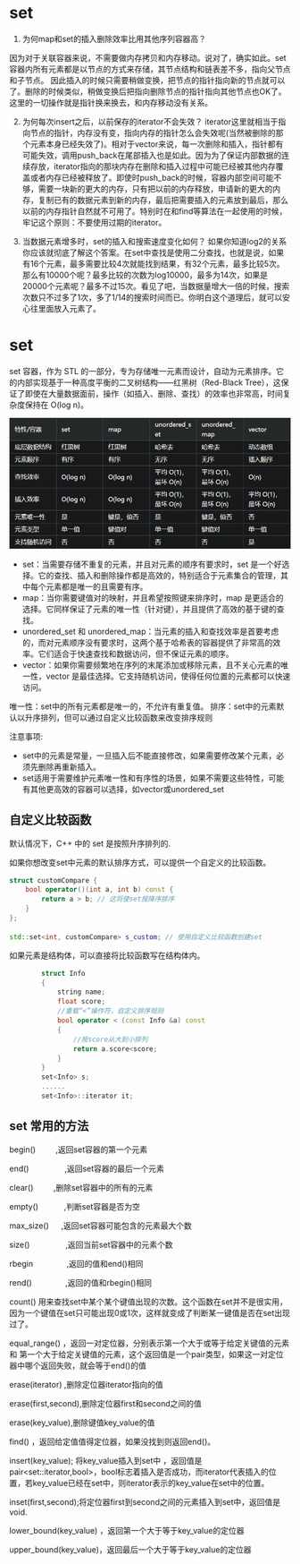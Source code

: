 # set

1. 为何map和set的插入删除效率比用其他序列容器高？

因为对于关联容器来说，不需要做内存拷贝和内存移动。说对了，确实如此。set容器内所有元素都是以节点的方式来存储，其节点结构和链表差不多，指向父节点和子节点。
因此插入的时候只需要稍做变换，把节点的指针指向新的节点就可以了。删除的时候类似，稍做变换后把指向删除节点的指针指向其他节点也OK了。这里的一切操作就是指针换来换去，和内存移动没有关系。

2. 为何每次insert之后，以前保存的iterator不会失效？
iterator这里就相当于指向节点的指针，内存没有变，指向内存的指针怎么会失效呢(当然被删除的那个元素本身已经失效了)。相对于vector来说，每一次删除和插入，指针都有可能失效，调用push_back在尾部插入也是如此。因为为了保证内部数据的连续存放，iterator指向的那块内存在删除和插入过程中可能已经被其他内存覆盖或者内存已经被释放了。即使时push_back的时候，容器内部空间可能不够，需要一块新的更大的内存，只有把以前的内存释放，申请新的更大的内存，复制已有的数据元素到新的内存，最后把需要插入的元素放到最后，那么以前的内存指针自然就不可用了。特别时在和find等算法在一起使用的时候，牢记这个原则：不要使用过期的iterator。

3. 当数据元素增多时，set的插入和搜索速度变化如何？
如果你知道log2的关系你应该就彻底了解这个答案。在set中查找是使用二分查找，也就是说，如果有16个元素，最多需要比较4次就能找到结果，有32个元素，最多比较5次。那么有10000个呢？最多比较的次数为log10000，最多为14次，如果是20000个元素呢？最多不过15次。看见了吧，当数据量增大一倍的时候，搜索次数只不过多了1次，多了1/14的搜索时间而已。你明白这个道理后，就可以安心往里面放入元素了。

# set 
set 容器，作为 STL 的一部分，专为存储唯一元素而设计，自动为元素排序。它的内部实现基于一种高度平衡的二叉树结构——红黑树（Red-Black Tree），这保证了即使在大量数据面前，操作（如插入、删除、查找）的效率也非常高，时间复杂度保持在 O(log n)。

![](../图片/set.png)

+ set：当需要存储不重复的元素，并且对元素的顺序有要求时，set 是一个好选择。它的查找、插入和删除操作都是高效的，特别适合于元素集合的管理，其中每个元素都是唯一的且需要有序。
+ map：当你需要键值对的映射，并且希望按照键来排序时，map 是更适合的选择。它同样保证了元素的唯一性（针对键），并且提供了高效的基于键的查找。
+ unordered_set 和 unordered_map：当元素的插入和查找效率是首要考虑的，而对元素顺序没有要求时，这两个基于哈希表的容器提供了非常高的效率。它们适合于快速查找和数据访问，但不保证元素的顺序。
+ vector：如果你需要频繁地在序列的末尾添加或移除元素，且不关心元素的唯一性，vector 是最佳选择。它支持随机访问，使得任何位置的元素都可以快速访问。


唯一性：set中的所有元素都是唯一的，不允许有重复值。
排序：set中的元素默认以升序排列，但可以通过自定义比较函数来改变排序规则

注意事项:
 + set中的元素是常量，一旦插入后不能直接修改，如果需要修改某个元素，必须先删除再重新插入。
 + set适用于需要维护元素唯一性和有序性的场景，如果不需要这些特性，可能有其他更高效的容器可以选择，如vector或unordered_set

## 自定义比较函数
默认情况下，C++ 中的 set 是按照升序排列的.


如果你想改变set中元素的默认排序方式，可以提供一个自定义的比较函数。
```cpp
struct customCompare {
    bool operator()(int a, int b) const {
        return a > b; // 这将使set按降序排序
    }
};

std::set<int, customCompare> s_custom; // 使用自定义比较函数创建set
```

如果元素是结构体，可以直接将比较函数写在结构体内。
```cpp
        struct Info
        {
            string name;
            float score;
            //重载“<”操作符，自定义排序规则
            bool operator < (const Info &a) const
            {
                //按score从大到小排列
                return a.score<score;
            }
        }
        set<Info> s;
        ......
        set<Info>::iterator it;
```

## set 常用的方法
begin()     　　 ,返回set容器的第一个元素

end() 　　　　 ,返回set容器的最后一个元素

clear()   　　     ,删除set容器中的所有的元素

empty() 　　　,判断set容器是否为空

max_size() 　 ,返回set容器可能包含的元素最大个数

size() 　　　　 ,返回当前set容器中的元素个数

rbegin　　　　 ,返回的值和end()相同

rend()　　　　 ,返回的值和rbegin()相同

count() 用来查找set中某个某个键值出现的次数。这个函数在set并不是很实用，因为一个键值在set只可能出现0或1次，这样就变成了判断某一键值是否在set出现过了。

equal_range() ，返回一对定位器，分别表示第一个大于或等于给定关键值的元素和 第一个大于给定关键值的元素，这个返回值是一个pair类型，如果这一对定位器中哪个返回失败，就会等于end()的值

erase(iterator)  ,删除定位器iterator指向的值

erase(first,second),删除定位器first和second之间的值

erase(key_value),删除键值key_value的值

find()  ，返回给定值值得定位器，如果没找到则返回end()。

insert(key_value); 将key_value插入到set中 ，返回值是pair<set<int>::iterator,bool>，bool标志着插入是否成功，而iterator代表插入的位置，若key_value已经在set中，则iterator表示的key_value在set中的位置。

inset(first,second);将定位器first到second之间的元素插入到set中，返回值是void.

lower_bound(key_value) ，返回第一个大于等于key_value的定位器

upper_bound(key_value)，返回最后一个大于等于key_value的定位器










